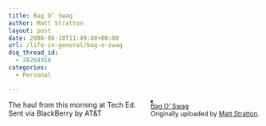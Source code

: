 ```yaml
---
title: Bag O’ Swag
author: Matt Stratton
layout: post
date: 2008-06-10T11:49:00+00:00
url: /life-in-general/bag-o-swag
dsq_thread_id:
  - 28264316
categories:
  - Personal

---
```

<div style="float:right;margin-left:10px;margin-bottom:10px;">
  <a href="http://www.flickr.com/photos/mugsy/2567445985/" title="photo sharing"><img src="http://farm4.static.flickr.com/3169/2567445985_ffe66966a8_m.jpg" alt="" style="border:solid 2px #000000;" /></a> <br /> <span style="font-size:.9em;margin-top:0;"> <a href="http://www.flickr.com/photos/mugsy/2567445985/">Bag O&#8217; Swag</a> <br /> Originally uploaded by <a href="http://www.flickr.com/people/mugsy/">Matt Stratton</a>. </span>
</div>

The haul from this morning at Tech Ed.  
Sent via BlackBerry by AT&T